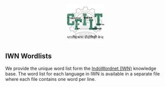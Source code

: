 <p align="center"><img src="logo.jpg" alt="logo" width="120" height="120"/></p>

## IWN Wordlists

We provide the unique word list form the [IndoWordnet (IWN)](https://www.cfilt.iitb.ac.in/indowordnet/) knowledge base. The word list for each language in IWN is available in a separate file where each file contains one word per line.
